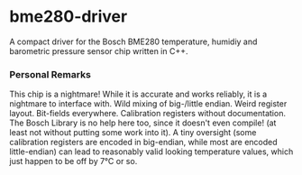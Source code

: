 # bme280-driver
A compact driver for the Bosch BME280 temperature, humidiy and barometric pressure sensor chip written in C++.

### Personal Remarks
This chip is a nightmare!
While it is accurate and works reliably, it is a nightmare to interface with.
Wild mixing of big-/little endian. Weird register layout. Bit-fields everywhere. Calibration registers without documentation.
The Bosch Library is no help here too, since it doesn't even compile! (at least not without putting some work into it).
A tiny oversight (some calibration registers are encoded in big-endian, while most are encoded little-endian) can lead to reasonably valid looking temperature values, which just happen to be off by 7°C or so.
